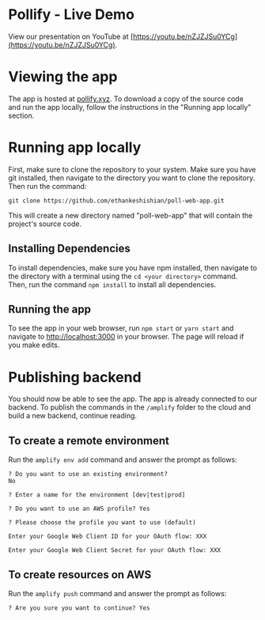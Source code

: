 # Pollify - Live Demo

View our presentation on YouTube at [https://youtu.be/nZJZJSu0YCg](https://youtu.be/nZJZJSu0YCg).

# Viewing the app

The app is hosted at [pollify.xyz](https://pollify.xyz). To download a copy of the source code and run the app locally, follow the instructions in the "Running app locally" section.

# Running app locally

First, make sure to clone the repository to your system. Make sure you have git installed, then navigate to the directory you want to clone the repository. Then run the command:

`git clone https://github.com/ethankeshishian/poll-web-app.git`

This will create a new directory named "poll-web-app" that will contain the project's source code.

## Installing Dependencies

To install dependencies, make sure you have npm installed, then navigate to the directory with a terminal using the `cd <your directory>` command. Then, run the command `npm install` to install all dependencies.

## Running the app

To see the app in your web browser, run `npm start` or `yarn start` and navigate to [http://localhost:3000](http://localhost:3000) in your browser. The page will reload if you make edits.

# Publishing backend

You should now be able to see the app. The app is already connected to our backend. To publish the commands in the `/amplify` folder to the cloud and build a new backend, continue reading.

## To create a remote environment

Run the `amplify env add` command and answer the prompt as follows:

```
? Do you want to use an existing environment?
No

? Enter a name for the environment [dev|test|prod]

? Do you want to use an AWS profile? Yes

? Please choose the profile you want to use (default)

Enter your Google Web Client ID for your OAuth flow: XXX

Enter your Google Web Client Secret for your OAuth flow: XXX
```

## To create resources on AWS

Run the `amplify push` command and answer the prompt as follows:

```
? Are you sure you want to continue? Yes
```
